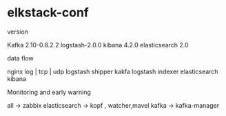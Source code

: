 # elkstack-conf

version

Kafka 2.10-0.8.2.2
logstash-2.0.0
kibana 4.2.0
elasticsearch 2.0

data flow

nginx log | tcp | udp
logstash shipper
kakfa
logstash indexer
elasticsearch
kibana


Monitoring and early warning

all -> zabbix
elasticsearch ->  kopf , watcher,mavel
kafka -> kafka-manager

